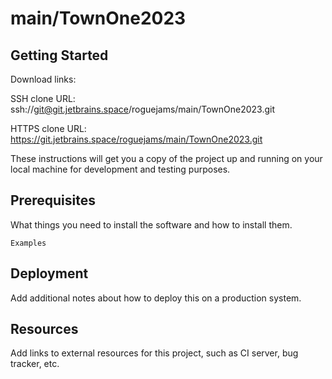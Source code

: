 # main/TownOne2023



## Getting Started

Download links:

SSH clone URL: ssh://git@git.jetbrains.space/roguejams/main/TownOne2023.git

HTTPS clone URL: https://git.jetbrains.space/roguejams/main/TownOne2023.git



These instructions will get you a copy of the project up and running on your local machine for development and testing purposes.

## Prerequisites

What things you need to install the software and how to install them.

```
Examples
```

## Deployment

Add additional notes about how to deploy this on a production system.

## Resources

Add links to external resources for this project, such as CI server, bug tracker, etc.
